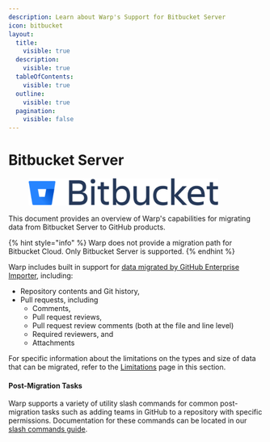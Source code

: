 ```yaml
---
description: Learn about Warp's Support for Bitbucket Server
icon: bitbucket
layout:
  title:
    visible: true
  description:
    visible: true
  tableOfContents:
    visible: true
  outline:
    visible: true
  pagination:
    visible: false
---
```


# Bitbucket Server

<figure><img src="../../.gitbook/assets/Bitbucket@2x-blue.png" alt="" width="375"><figcaption></figcaption></figure>

This document provides an overview of Warp's capabilities for migrating data from Bitbucket Server to GitHub products.

{% hint style="info" %}
Warp does not provide a migration path for Bitbucket Cloud. Only Bitbucket Server is supported.
{% endhint %}

Warp includes built in support for [data migrated by GitHub Enterprise Importer](https://docs.github.com/en/migrations/using-github-enterprise-importer/migrating-from-azure-devops-to-github-enterprise-cloud/about-migrations-from-azure-devops-to-github-enterprise-cloud), including:

* Repository contents and Git history,
* Pull requests, including
  * Comments,&#x20;
  * Pull request reviews,
  * Pull request review comments (both at the file and line level)
  * Required reviewers, and
  * Attachments

For specific information about the limitations on the types and size of data that can be migrated, refer to the [Limitations](limitations.md) page in this section.

#### Post-Migration Tasks <a href="#post-migration-tasks" id="post-migration-tasks"></a>

Warp supports a variety of utility slash commands for common post-migration tasks such as adding teams in GitHub to a repository with specific permissions. Documentation for these commands can be located in our [slash commands guide](https://kb.packfiles.io/using-warp/slash-commands).
